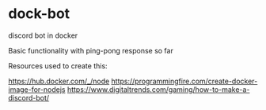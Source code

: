 # dock-bot
discord bot in docker

Basic functionality with ping-pong response so far


Resources used to create this:

https://hub.docker.com/_/node
https://programmingfire.com/create-docker-image-for-nodejs
https://www.digitaltrends.com/gaming/how-to-make-a-discord-bot/

